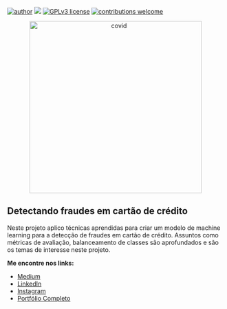 [![author](https://img.shields.io/badge/author-lstarke-red.svg)](https://www.linkedin.com/in/leandrostarke/) [![](https://img.shields.io/badge/python-3.7+-blue.svg)](https://www.python.org/downloads/release/python-365/) [![GPLv3 license](https://img.shields.io/badge/License-GPLv3-blue.svg)](http://perso.crans.org/besson/LICENSE.html) [![contributions welcome](https://img.shields.io/badge/contributions-welcome-brightgreen.svg?style=flat)](https://github.com/lstarke/analise_de_dados_do_airbnb)

<p align="center">
  <img src="https://github.com/lstarke/fraude_cartao_credito/blob/main/credit-cards-that-are-stacked-neatly-together.jpg" alt="covid" height=400px >
</p>

## Detectando fraudes em cartão de crédito

Neste projeto aplico técnicas aprendidas para criar um modelo de machine learning para a detecção de fraudes em cartão de crédito. Assuntos como métricas de avaliação, balanceamento de classes são aprofundados e são os temas de  interesse neste projeto.

**Me encontre nos links:**
* [Medium](https://medium.com/@leandro.starke)
* [LinkedIn](https://www.linkedin.com/in/leandrostarke/)
* [Instagram](https://www.instagram.com/leandrostarke/)
* [Portfólio Completo](https://github.com/lstarke/data-science)
